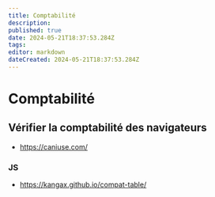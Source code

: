 ```yaml
---
title: Comptabilité
description: 
published: true
date: 2024-05-21T18:37:53.284Z
tags: 
editor: markdown
dateCreated: 2024-05-21T18:37:53.284Z
---
```


# Comptabilité

## Vérifier la comptabilité des navigateurs

- <https://caniuse.com/>

### JS

- <https://kangax.github.io/compat-table/>
